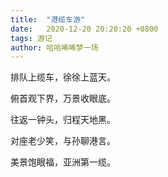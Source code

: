 ```yaml
---
title:  "港缆车游"
date:   2020-12-20 20:20:20 +0800
tags: 游记
author: 哈哈唏唏梦一场
---
```


排队上缆车，徐徐上蓝天。

俯首观下界，万景收眼底。

往返一钟头，归程天地黑。

对座老少笑，与孙聊港言。

美景饱眼福，亚洲第一缆。